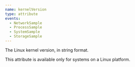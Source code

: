 ```yaml
---
name: kernelVersion
type: attribute
events:
  - NetworkSample
  - ProcessSample
  - SystemSample
  - StorageSample
---
```


The Linux kernel version, in string format.

This attribute is available only for systems on a Linux platform.